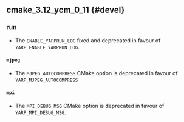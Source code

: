 cmake_3.12_ycm_0_11 {#devel}
------------------

### run

* The `ENABLE_YARPRUN_LOG` fixed and deprecated in favour of
  `YARP_ENABLE_YARPRUN_LOG`.

#### `mjpeg`

* The `MJPEG_AUTOCOMPRESS` CMake option is deprecated in favour of
  `YARP_MJPEG_AUTOCOMPRESS`

#### `mpi`

* The `MPI_DEBUG_MSG` CMake option is deprecated in favour of
  `YARP_MPI_DEBUG_MSG`.
